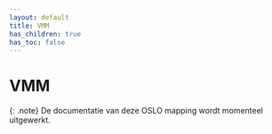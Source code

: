 ```yaml
---
layout: default
title: VMM
has_children: true
has_toc: false
---
```


# VMM

{: .note}
De documentatie van deze OSLO mapping wordt momenteel uitgewerkt.